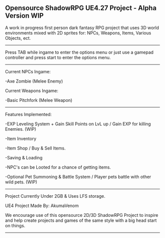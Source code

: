 Opensource ShadowRPG UE4.27 Project - Alpha Version WIP
-------------------------------------
A work in progress first person dark fantasy RPG project that uses 3D world environments mixed with 2D sprites for: NPCs, Weapons, Items, Various Objects, ect.

-------------------------------------
Press TAB while ingame to enter the options menu or just use a gamepad controller and press start to enter the options menu.

-------------------------------------
Current NPCs Ingame:

-Axe Zombie (Melee Enemy)

Current Weapons Ingame:

-Basic Pitchfork (Melee Weapon)

-------------------------------------

Features Implemented:

-EXP Leveling System + Gain Skill Points on LvL up / Gain EXP for killing Enemies. (WIP)

-Item Inventory

-Item Shop / Buy & Sell Items.

-Saving & Loading

-NPC's can be Looted for a chance of getting items.

-Optional Pet Summoning & Battle System / Player pets battle with other wild pets. (WIP)

-------------------------------------
Project Currently Under 2GB & Uses LFS storage.

UE4 Project Made By: AkumaVenom

We encourage use of this opensource 2D/3D ShadowRPG Project to inspire and help create projects and games of the same style with a big head start on things.

-------------------------------------
